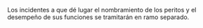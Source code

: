 Los incidentes a que dé lugar el nombramiento de los peritos y el desempeño de sus funciones se tramitarán en ramo separado.